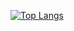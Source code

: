 [![Top Langs](https://github-readme-stats.vercel.app/api/top-langs/?username=aemann01&layout=compact&hide=html,batchfile)](https://github.com/aemann01/github-readme-stats)

